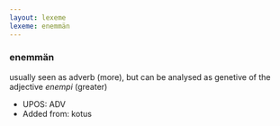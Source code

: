 ```yaml
---
layout: lexeme
lexeme: enemmän
---
```


###  enemmän

usually seen as adverb (more), but can be analysed as genetive of the adjective *enempi* (greater)
* UPOS:  ADV
* Added from:  kotus

